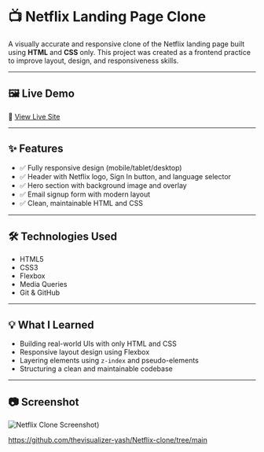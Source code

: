 # 📺 Netflix Landing Page Clone

A visually accurate and responsive clone of the Netflix landing page built using **HTML** and **CSS** only. This project was created as a frontend practice to improve layout, design, and responsiveness skills.

---

## 🖼️ Live Demo

🔗 [View Live Site](https://github.com/thevisualizer-yash/Netflix-clone/tree/main)

---

## ✨ Features

- ✅ Fully responsive design (mobile/tablet/desktop)
- ✅ Header with Netflix logo, Sign In button, and language selector
- ✅ Hero section with background image and overlay
- ✅ Email signup form with modern layout
- ✅ Clean, maintainable HTML and CSS

---
## 🛠️ Technologies Used

- HTML5
- CSS3
- Flexbox
- Media Queries
- Git & GitHub

---

## 💡 What I Learned

- Building real-world UIs with only HTML and CSS
- Responsive layout design using Flexbox
- Layering elements using `z-index` and pseudo-elements
- Structuring a clean and maintainable codebase

---

## 📷 Screenshot

![Netflix Clone Screenshot](assets/screenshot.png))

https://github.com/thevisualizer-yash/Netflix-clone/tree/main
